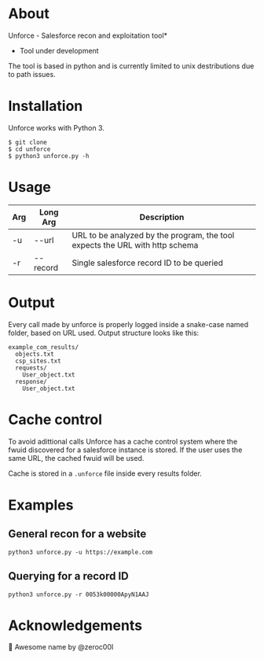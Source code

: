 # About

Unforce - Salesforce recon and exploitation tool*
* Tool under development

The tool is based in python and is currently limited to unix destributions due to path issues.

# Installation

Unforce works with Python 3.

```
$ git clone
$ cd unforce
$ python3 unforce.py -h
```

# Usage

| Arg | Long Arg | Description |
|---|---|---|
| -u | --url | URL to be analyzed by the program, the tool expects the URL with http schema |
| -r | --record | Single salesforce record ID to be queried |

# Output

Every call made by unforce is properly logged inside a snake-case named folder, based on URL used.
Output structure looks like this:

```
example_com_results/
  objects.txt
  csp_sites.txt
  requests/
    User_object.txt
  response/
    User_object.txt
```

# Cache control

To avoid adittional calls Unforce has a cache control system where the fwuid discovered for a salesforce instance is stored.
If the user uses the same URL, the cached fwuid will be used.

Cache is stored in a `.unforce` file inside every results folder.

# Examples


## General recon for a website

```
python3 unforce.py -u https://example.com
``` 

## Querying for a record ID 

```
python3 unforce.py -r 0053k00000ApyN1AAJ
```

# Acknowledgements

🥇 Awesome name by @zeroc00I


